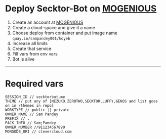 # Deploy Secktor-Bot on [MOGENIOUS](https://mogenius.com)

1. Create an account at [MOGENIOUS](https://mogenius.com)
2. Create a cloud-space and give it a name
3. Choose deploy from container and put image name `quay.io/sampandey001/koyeb`
4. Increase all limits
5. Create that service
6. Fill vars from env vars
7. Bot is alive
---
# Required vars
```
SESSION_ID // secktorbot.me
THEME // put any of [NEZUKO,ZEROTWO,SECKTOR,LUFFY,GENOS and list goes on in /themes in repo]
WORKTYPE // public || private
OWNER_NAME // Sam Pandey
PREFIX // .
PACK_INFO // Sam;Pandey
OWNER_NUMBER //911234567890
MONGODB_URI // clevercloud.com

```

